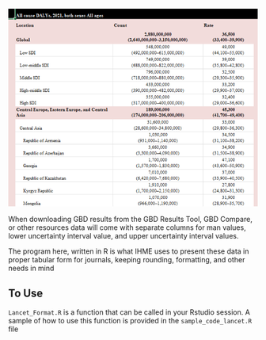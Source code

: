 ![screenshot](Inputs/table.png)

When downloading GBD results from the GBD Results Tool, GBD Compare, or other resources data will come with separate columns for man values, lower uncertainty interval value, and upper uncertainty interval values.

The program here, written in R is what IHME uses to present these data in proper tabular form for journals, keeping rounding, formatting, and other needs in mind

## To Use
`Lancet_Format.R` is a function that can be called in your Rstudio session. A sample of how to use this function is provided in the `sample_code_lancet.R` file